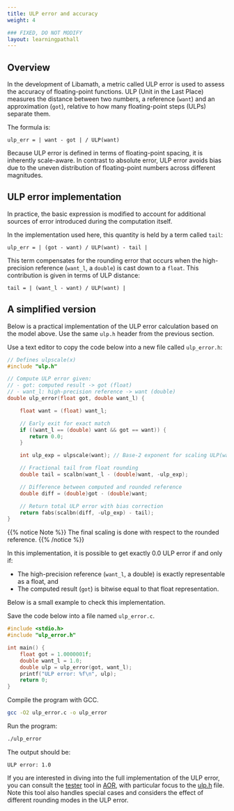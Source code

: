 ```yaml
---
title: ULP error and accuracy
weight: 4

### FIXED, DO NOT MODIFY
layout: learningpathall
---
```


## Overview

In the development of Libamath, a metric called ULP error is used to assess the accuracy of floating-point functions. ULP  (Unit in the Last Place) measures the distance between two numbers, a reference (`want`) and an approximation (`got`), relative to how many floating-point steps (ULPs) separate them.

The formula is:

```
ulp_err = | want - got | / ULP(want)
```

Because ULP error is defined in terms of floating-point spacing, it is inherently scale-aware. In contrast to absolute error, ULP error avoids bias due to the uneven distribution of floating-point numbers across different magnitudes.


## ULP error implementation

In practice, the basic expression is modified to account for additional sources of error introduced during the computation itself.

In the implementation used here, this quantity is held by a term called `tail`:

```
ulp_err = | (got - want) / ULP(want) - tail |
```

This term compensates for the rounding error that occurs when the high-precision reference (`want_l`, a `double`) is cast down to a `float`. This contribution is given in terms of ULP distance:

```
tail = | (want_l - want) / ULP(want) |
```

## A simplified version

 Below is a practical implementation of the ULP error calculation based on the model above. Use the same `ulp.h` header from the previous section.

Use a text editor to copy the code below into a new file called `ulp_error.h`:

```C
// Defines ulpscale(x)
#include "ulp.h"

// Compute ULP error given:
// - got: computed result -> got (float)
// - want_l: high-precision reference -> want (double)
double ulp_error(float got, double want_l) {

    float want = (float) want_l;

    // Early exit for exact match
    if ((want_l == (double) want && got == want)) {
       return 0.0;
    }

    int ulp_exp = ulpscale(want); // Base-2 exponent for scaling ULP(want)

    // Fractional tail from float rounding
    double tail = scalbn(want_l - (double)want, -ulp_exp);

    // Difference between computed and rounded reference
    double diff = (double)got - (double)want;

    // Return total ULP error with bias correction
    return fabs(scalbn(diff, -ulp_exp) - tail);
}
```
{{% notice Note %}}
The final scaling is done with respect to the rounded reference.
{{% /notice %}}

In this implementation, it is possible to get exactly 0.0 ULP error if and only if:

* The high-precision reference (`want_l`, a double) is exactly representable as a float, and
* The computed result (`got`) is bitwise equal to that float representation.

Below is a small example to check this implementation.

Save the code below into a file named `ulp_error.c`.

```C
#include <stdio.h>
#include "ulp_error.h"

int main() {
    float got = 1.0000001f;
    double want_l = 1.0;
    double ulp = ulp_error(got, want_l);
    printf("ULP error: %f\n", ulp);
    return 0;
}
```

Compile the program with GCC.

```bash
gcc -O2 ulp_error.c -o ulp_error
```

Run the program:

```bash
./ulp_error
```

The output should be:

```
ULP error: 1.0
```

If you are interested in diving into the full implementation of the ULP error, you can consult the [tester](https://github.com/ARM-software/optimized-routines/tree/master/math/test) tool in [AOR](https://github.com/ARM-software/optimized-routines/tree/master), with particular focus to the [ulp.h](https://github.com/ARM-software/optimized-routines/blob/master/math/test/ulp.h) file. Note this tool also handles special cases and considers the effect of different rounding modes in the ULP error.